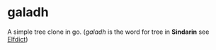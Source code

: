 # galadh
A simple tree clone in go. (*galadh* is the word for tree in **Sindarin** see [Elfdict](https://www.elfdict.com/w/galadh))
